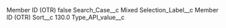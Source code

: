 <?xml version="1.0" encoding="UTF-8"?>
<CustomMetadata xmlns="http://soap.sforce.com/2006/04/metadata" xmlns:xsi="http://www.w3.org/2001/XMLSchema-instance" xmlns:xsd="http://www.w3.org/2001/XMLSchema">
    <label>Member ID (OTR)</label>
    <protected>false</protected>
    <values>
        <field>Search_Case__c</field>
        <value xsi:type="xsd:string">Mixed</value>
    </values>
    <values>
        <field>Selection_Label__c</field>
        <value xsi:type="xsd:string">Member ID (OTR)</value>
    </values>
    <values>
        <field>Sort__c</field>
        <value xsi:type="xsd:double">130.0</value>
    </values>
    <values>
        <field>Type_API_value__c</field>
        <value xsi:nil="true"/>
    </values>
</CustomMetadata>
